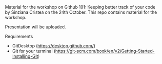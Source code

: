 Material for the workshop on Github 101: Keeping better track of your code by Sinziana Cristea on the 24th October. This repo contains material for the workshop.

Presentation  will be uploaded.

Requirements

- GitDesktop (https://desktop.github.com/)
- Git for your terminal (https://git-scm.com/book/en/v2/Getting-Started-Installing-Git)
